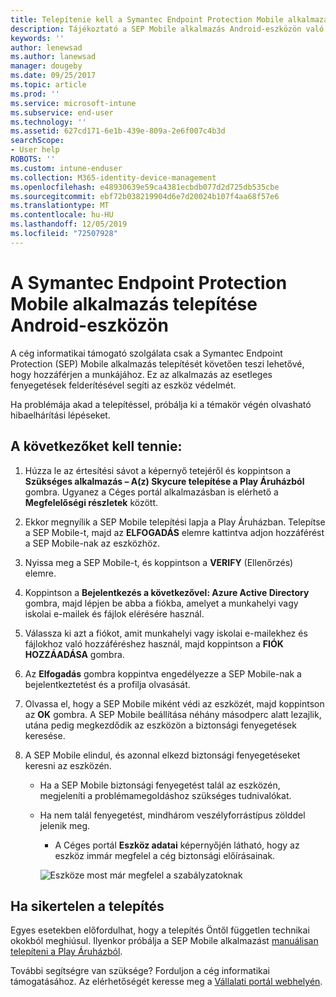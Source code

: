 ```yaml
---
title: Telepítenie kell a Symantec Endpoint Protection Mobile alkalmazást az Android-eszközön | Microsoft Docs
description: Tájékoztató a SEP Mobile alkalmazás Android-eszközön való telepítéséről.
keywords: ''
author: lenewsad
ms.author: lanewsad
manager: dougeby
ms.date: 09/25/2017
ms.topic: article
ms.prod: ''
ms.service: microsoft-intune
ms.subservice: end-user
ms.technology: ''
ms.assetid: 627cd171-6e1b-439e-809a-2e6f007c4b3d
searchScope:
- User help
ROBOTS: ''
ms.custom: intune-enduser
ms.collection: M365-identity-device-management
ms.openlocfilehash: e48930639e59ca4381ecbdb077d2d725db535cbe
ms.sourcegitcommit: ebf72b038219904d6e7d20024b107f4aa68f57e6
ms.translationtype: MT
ms.contentlocale: hu-HU
ms.lasthandoff: 12/05/2019
ms.locfileid: "72507928"
---
```

# <a name="install-symantec-endpoint-protection-mobile-on-your-android-device"></a>A Symantec Endpoint Protection Mobile alkalmazás telepítése Android-eszközön

A cég informatikai támogató szolgálata csak a Symantec Endpoint Protection (SEP) Mobile alkalmazás telepítését követően teszi lehetővé, hogy hozzáférjen a munkájához. Ez az alkalmazás az esetleges fenyegetések felderítésével segíti az eszköz védelmét.

Ha problémája akad a telepítéssel, próbálja ki a témakör végén olvasható hibaelhárítási lépéseket.

## <a name="what-you-need-to-do"></a>A következőket kell tennie:

1. Húzza le az értesítési sávot a képernyő tetejéről és koppintson a **Szükséges alkalmazás – A(z) Skycure telepítése a Play Áruházból** gombra. Ugyanez a Céges portál alkalmazásban is elérhető a __Megfelelőségi részletek__ között.

2. Ekkor megnyílik a SEP Mobile telepítési lapja a Play Áruházban. Telepítse a SEP Mobile-t, majd az **ELFOGADÁS** elemre kattintva adjon hozzáférést a SEP Mobile-nak az eszközhöz.

3. Nyissa meg a SEP Mobile-t, és koppintson a **VERIFY** (Ellenőrzés) elemre.

4. Koppintson a **Bejelentkezés a következővel: Azure Active Directory** gombra, majd lépjen be abba a fiókba, amelyet a munkahelyi vagy iskolai e-mailek és fájlok elérésére használ.

5. Válassza ki azt a fiókot, amit munkahelyi vagy iskolai e-mailekhez és fájlokhoz való hozzáféréshez használ, majd koppintson a **FIÓK HOZZÁADÁSA** gombra.

6. Az **Elfogadás** gombra koppintva engedélyezze a SEP Mobile-nak a bejelentkeztetést és a profilja olvasását.

7. Olvassa el, hogy a SEP Mobile miként védi az eszközét, majd koppintson az **OK** gombra. A SEP Mobile beállítása néhány másodperc alatt lezajlik, utána pedig megkezdődik az eszközön a biztonsági fenyegetések keresése.

8. A SEP Mobile elindul, és azonnal elkezd biztonsági fenyegetéseket keresni az eszközén.

   * Ha a SEP Mobile biztonsági fenyegetést talál az eszközén, megjeleníti a problémamegoldáshoz szükséges tudnivalókat.

   * Ha nem talál fenyegetést, mindhárom veszélyforrástípus zölddel jelenik meg.

     * A Céges portál **Eszköz adatai** képernyőjén látható, hogy az eszköz immár megfelel a cég biztonsági előírásainak.

     ![Eszköze most már megfelel a szabályzatoknak](./media/mtd-device-now-compliant-android.png)

## <a name="if-the-installation-doesnt-work"></a>Ha sikertelen a telepítés

Egyes esetekben előfordulhat, hogy a telepítés Öntől független technikai okokból meghiúsul. Ilyenkor próbálja a SEP Mobile alkalmazást [manuálisan telepíteni a Play Áruházból](https://play.google.com/store/apps/details?id=com.skycure.skycure).

További segítségre van szüksége? Forduljon a cég informatikai támogatásához. Az elérhetőségét keresse meg a [Vállalati portál webhelyén](https://go.microsoft.com/fwlink/?linkid=2010980).
